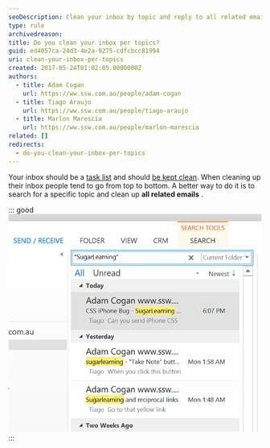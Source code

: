 ```yaml
---
seoDescription: Clean your inbox by topic and reply to all related emails to keep your task list organized.
type: rule
archivedreason:
title: Do you clean your inbox per topics?
guid: ed4057ca-24d3-4e2a-9275-cdfcbcc81994
uri: clean-your-inbox-per-topics
created: 2017-05-24T01:02:05.0000000Z
authors:
  - title: Adam Cogan
    url: https://ww.ssw.com.au/people/adam-cogan
  - title: Tiago Araujo
    url: https://ww.ssw.com.au/people/tiago-araujo
  - title: Marlon Marescia
    url: https://ww.ssw.com.au/people/marlon-marescia
related: []
redirects:
  - do-you-clean-your-inbox-per-topics
---
```


Your inbox should be a [task list](/dones-is-your-inbox-a-task-list-only) and should [be kept clean](/dones-do-you-reply-done-and-delete-the-original-email). When cleaning up their inbox people tend to go from top to bottom. A better way to do it is to search for a specific topic and clean up **all related emails** .

<!--endintro-->

::: good  
![Figure: Good example - Search for "SugarLearning", reply 'done' to all emails and delete them](clean-inbox-by-topic-outlook-search.png)  
:::
